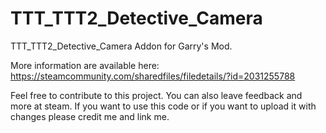 # TTT_TTT2_Detective_Camera

TTT_TTT2_Detective_Camera Addon for Garry's Mod.

More information are available here: 
https://steamcommunity.com/sharedfiles/filedetails/?id=2031255788

Feel free to contribute to this project. You can also leave feedback and more at steam. 
If you want to use this code or if you want to upload it with changes please credit me and link me.
